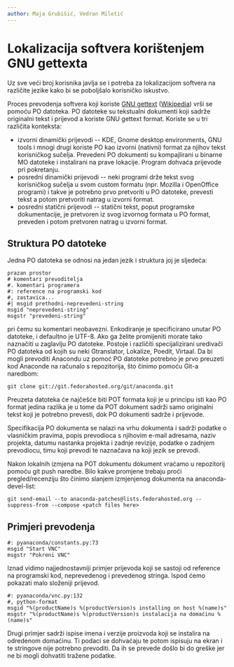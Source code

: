 ```yaml
---
author: Maja Grubišić, Vedran Miletić
---
```


# Lokalizacija softvera korištenjem GNU gettexta

Uz sve veći broj korisnika javlja se i potreba za lokalizacijom softvera na različite jezike kako bi se poboljšalo korisničko iskustvo.

Proces prevodenja softvera koji koriste [GNU gettext](https://www.gnu.org/software/gettext/) ([Wikipedia](https://en.wikipedia.org/wiki/Gettext)) vrši se pomoću PO datoteka. PO datoteke su tekstualni dokumenti koji sadrže originalni tekst i prijevod a koriste GNU gettext format. Koriste se u tri različita konteksta:

- izvorni dinamički prijevodi -- KDE, Gnome desktop environments, GNU tools i mnogi drugi koriste PO kao izvorni (nativni) format za njihov tekst korisničkog sučelja. Prevedeni PO dokumenti su kompajlirani u binarne MO datoteke i instalirani na prave lokacije. Program dohvaća prijevode pri pokretanju.
- posredni dinamički prijevodi -- neki programi drže tekst svog korisničkog sučelja u svom custom formatu (npr. Mozilla i OpenOffice programi) i takve je potrebno prvo pretvoriti u PO datoteke, prevesti tekst a potom pretvoriti natrag u izvorni format.
- posredni statični prijevodi -- statični tekst, poput programske dokumentacije, je pretvoren iz svog izvornog formata u PO format, preveden i potom pretvoren natrag u izvorni format.

## Struktura PO datoteke

Jedna PO datoteka se odnosi na jedan jezik i struktura joj je sljedeća:

``` po
prazan prostor
# komentari prevoditelja
#. komentari programera
#: reference na programski kod
#, zastavica...
#| msgid prethodni-neprevedeni-string
msgid "neprevedeni-string"
msgstr "prevedeni-string"
```

pri čemu su komentari neobavezni. Enkodiranje je specificirano unutar PO datoteke, i defaultno je UTF-8. Ako ga želite promijeniti morate tako naznačiti u zaglavlju PO datoteke. Postoje i različiti specijalizirani uredivači PO datoteka od kojih su neki Gtranslator, Lokalize, Poedit, Virtaal. Da bi mogli prevoditi Anacondu uz pomoć PO datoteke potrebno je prvo preuzeti kod Anaconde na računalo s repozitorija, što činimo pomoću Git-a naredbom:

``` shell
git clone git://git.fedorahosted.org/git/anaconda.git
```

Preuzeta datoteka će najčešće biti POT formata koji je u principu isti kao PO format jedina razlika je u tome da POT dokument sadrži samo originalni tekst koji je potrebno prevesti, dok PO dokumenti sadrže i prijevode.

Specifikacija PO dokumenta se nalazi na vrhu dokumenta i sadrži podatke o vlasničkim pravima, popis prevodioca s njihovim e-mail adresama, naziv projekta, datumu nastanka projekta i zadnje revizije, podatke o zadnjem prevodiocu, timu koji prevodi te naznačava na koji jezik se prevodi.

Nakon lokalnih izmjena na POT dokumentu dokument vraćamo u repozitorij pomoću git push naredbe. Bilo kakve promjene trebaju proći pregled/recenziju što činimo slanjem izmjenjenog dokumenta na anaconda-devel-list:

``` shell
git send-email --to anaconda-patches@lists.fedorahosted.org --suppress-from --compose <patch files here>
```

## Primjeri prevodenja

``` po
#: pyanaconda/constants.py:73
msgid "Start VNC"
msgstr "Pokreni VNC"
```

Iznad vidimo najjednostavniji primjer prijevoda koji se sastoji od reference na programski kod, neprevedenog i prevedenog stringa. Ispod ćemo pokazati malo složeniji prijevod.

``` po
#: pyanaconda/vnc.py:132
#, python-format
msgid "%(productName)s %(productVersion)s installing on host %(name)s"
msgstr "%(productName)s %(productVersion)s instalacija na domaćinu %(name)s"
```

Drugi primjer sadrži ispise imena i verzije proizvoda koji se instalira na odredenom domaćinu. Ti podaci se dohvaćaju te potom ispisuju na ekran i te stringove nije potrebno prevoditi. Da ih se prevede došlo bi do greške jer ne bi mogli dohvatiti tražene podatke.

